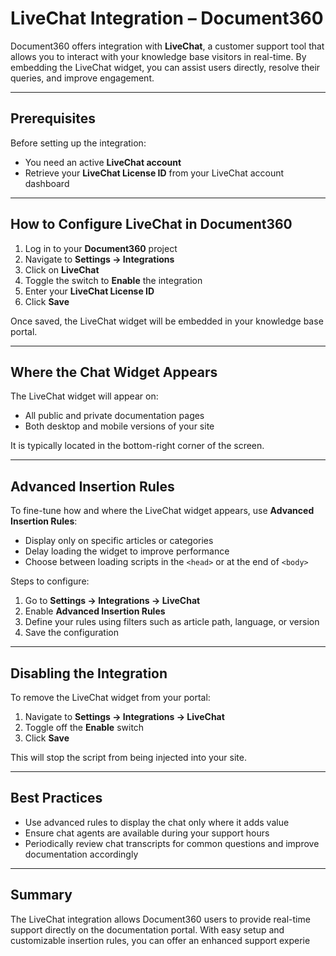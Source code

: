# LiveChat Integration – Document360

Document360 offers integration with **LiveChat**, a customer support tool that allows you to interact with your knowledge base visitors in real-time. By embedding the LiveChat widget, you can assist users directly, resolve their queries, and improve engagement.

---

## Prerequisites

Before setting up the integration:

- You need an active **LiveChat account**
- Retrieve your **LiveChat License ID** from your LiveChat account dashboard

---

## How to Configure LiveChat in Document360

1. Log in to your **Document360** project
2. Navigate to **Settings → Integrations**
3. Click on **LiveChat**
4. Toggle the switch to **Enable** the integration
5. Enter your **LiveChat License ID**
6. Click **Save**

Once saved, the LiveChat widget will be embedded in your knowledge base portal.

---

## Where the Chat Widget Appears

The LiveChat widget will appear on:

- All public and private documentation pages
- Both desktop and mobile versions of your site

It is typically located in the bottom-right corner of the screen.

---

## Advanced Insertion Rules

To fine-tune how and where the LiveChat widget appears, use **Advanced Insertion Rules**:

- Display only on specific articles or categories
- Delay loading the widget to improve performance
- Choose between loading scripts in the `<head>` or at the end of `<body>`

Steps to configure:

1. Go to **Settings → Integrations → LiveChat**
2. Enable **Advanced Insertion Rules**
3. Define your rules using filters such as article path, language, or version
4. Save the configuration

---

## Disabling the Integration

To remove the LiveChat widget from your portal:

1. Navigate to **Settings → Integrations → LiveChat**
2. Toggle off the **Enable** switch
3. Click **Save**

This will stop the script from being injected into your site.

---

## Best Practices

- Use advanced rules to display the chat only where it adds value
- Ensure chat agents are available during your support hours
- Periodically review chat transcripts for common questions and improve documentation accordingly

---

## Summary

The LiveChat integration allows Document360 users to provide real-time support directly on the documentation portal. With easy setup and customizable insertion rules, you can offer an enhanced support experie
